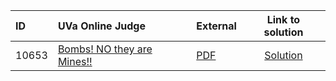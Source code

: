 | ID | UVa Online Judge | External | Link to solution |
|:---|:---|:---|:---:|
| 10653 | [Bombs! NO they are Mines!!](https://onlinejudge.org/index.php?option=onlinejudge&page=show_problem&problem=1594) | [PDF](https://onlinejudge.org/external/106/10653.pdf) | [Solution](https%3A//github.com/versenyi98/programming-contests/tree/master/UVa%20Online%20Judge/10653%2520-%2520Bombs%2521%2520NO%2520they%2520are%2520Mines%2521%2521)|
